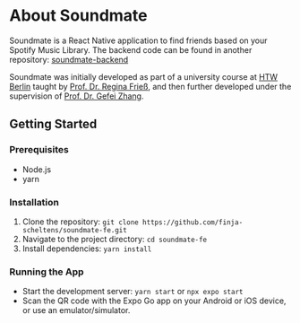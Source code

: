 # About Soundmate

Soundmate is a React Native application to find friends based on your Spotify Music Library. The backend code can be found in another repository: [soundmate-backend](https://github.com/HQhenry/soundmate-backend)

Soundmate was initially developed as part of a university course at [HTW Berlin](https://www.htw-berlin.de/) taught by [Prof. Dr. Regina Frieß](https://www.htw-berlin.de/hochschule/personen/person/?eid=12381), and then further developed under the supervision of [Prof. Dr. Gefei Zhang](https://www.htw-berlin.de/hochschule/personen/person/?eid=10755).

## Getting Started

### Prerequisites

- Node.js
- yarn

### Installation

1. Clone the repository: `git clone https://github.com/finja-scheltens/soundmate-fe.git`
2. Navigate to the project directory: `cd soundmate-fe`
3. Install dependencies: `yarn install`

### Running the App

- Start the development server: `yarn start` or `npx expo start`
- Scan the QR code with the Expo Go app on your Android or iOS device, or use an emulator/simulator.
